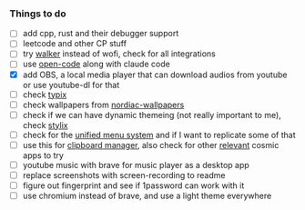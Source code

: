 ### Things to do

- [ ] add cpp, rust and their debugger support  
- [ ] leetcode and other CP stuff  
- [ ] try [walker](https://github.com/abenz1267/walker) instead of wofi, check for all integrations
- [ ] use [open-code](https://github.com/sst/opencode) along with claude code
- [x] add OBS, a local media player that can download audios from youtube or use youtube-dl for that  
- [ ] check [typix](https://github.com/loqusion/typix?tab=readme-ov-file)
- [ ] check wallpapers from [nordiac-wallpapers](https://github.com/linuxdotexe/nordic-wallpapers)
- [ ] check if we can have dynamic themeing (not really important to me), check [stylix](https://nix-community.github.io/stylix/installation.html)
- [ ] check for the [unified menu system](https://www.youtube.com/watch?v=Cft6mZDzIng&t=131s) and if I want to replicate some of that
- [ ] use this for [clipboard manager](https://github.com/lilyinstarlight/nixos-cosmic/tree/main/pkgs/cosmic-ext-applet-clipboard-manager), also check for other [relevant](https://github.com/lilyinstarlight/nixos-cosmic/blob/main/flake.nix) cosmic apps to try
- [ ] youtube music with brave for music player as a desktop app
- [ ] replace screenshots with screen-recording to readme  
- [ ] figure out fingerprint and see if 1password can work with it
- [ ] use chromium instead of brave, and use a light theme everywhere
